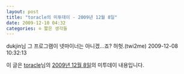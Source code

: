 ```yaml
---
layout: post
title: "toracle의 미투데이 - 2009년 12월 8일"
date: 2009-12-10 04:32
categories: ⊙ 짧은 생각들
---
```


dukjin님 그 프로그램이 넷마이너는 아니겠…죠? 허헛.(twi2me) 2009-12-08 10:32:13

이 글은 [toracle](http://me2day.net/toracle)님의 [2009년 12월 8일](http://me2day.net/toracle/2009/12/08#10:32:13)의 미투데이 내용입니다.


       
